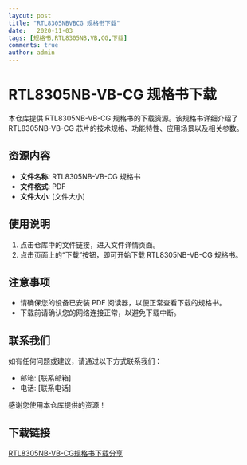 ```yaml
---
layout: post
title: "RTL8305NBVBCG 规格书下载"
date:   2020-11-03
tags: [规格书,RTL8305NB,VB,CG,下载]
comments: true
author: admin
---
```

# RTL8305NB-VB-CG 规格书下载

本仓库提供 RTL8305NB-VB-CG 规格书的下载资源。该规格书详细介绍了 RTL8305NB-VB-CG 芯片的技术规格、功能特性、应用场景以及相关参数。

## 资源内容

- **文件名称**: RTL8305NB-VB-CG 规格书
- **文件格式**: PDF
- **文件大小**: [文件大小]

## 使用说明

1. 点击仓库中的文件链接，进入文件详情页面。
2. 点击页面上的“下载”按钮，即可开始下载 RTL8305NB-VB-CG 规格书。

## 注意事项

- 请确保您的设备已安装 PDF 阅读器，以便正常查看下载的规格书。
- 下载前请确认您的网络连接正常，以避免下载中断。

## 联系我们

如有任何问题或建议，请通过以下方式联系我们：

- 邮箱: [联系邮箱]
- 电话: [联系电话]

感谢您使用本仓库提供的资源！

## 下载链接

[RTL8305NB-VB-CG规格书下载分享](https://pan.quark.cn/s/3c8ce39b112d)